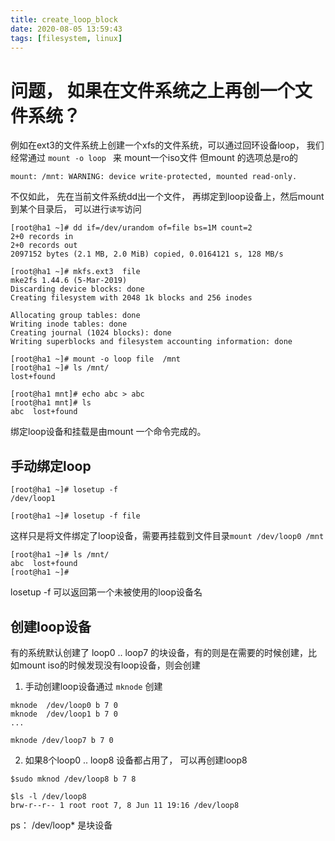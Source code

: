 ```yaml
---
title: create_loop_block
date: 2020-08-05 13:59:43
tags: [filesystem, linux]
---
```


# 问题， 如果在文件系统之上再创一个文件系统？

例如在ext3的文件系统上创建一个xfs的文件系统，可以通过回环设备loop， 我们经常通过 `mount -o loop ` 来 mount一个iso文件
但mount 的选项总是ro的

```
mount: /mnt: WARNING: device write-protected, mounted read-only.
```


不仅如此， 先在当前文件系统dd出一个文件， 再绑定到loop设备上，然后mount 到某个目录后， 可以进行`读写`访问

```
[root@ha1 ~]# dd if=/dev/urandom of=file bs=1M count=2
2+0 records in
2+0 records out
2097152 bytes (2.1 MB, 2.0 MiB) copied, 0.0164121 s, 128 MB/s

[root@ha1 ~]# mkfs.ext3  file 
mke2fs 1.44.6 (5-Mar-2019)
Discarding device blocks: done                            
Creating filesystem with 2048 1k blocks and 256 inodes

Allocating group tables: done                            
Writing inode tables: done                            
Creating journal (1024 blocks): done
Writing superblocks and filesystem accounting information: done

[root@ha1 ~]# mount -o loop file  /mnt
[root@ha1 ~]# ls /mnt/
lost+found

[root@ha1 mnt]# echo abc > abc
[root@ha1 mnt]# ls
abc  lost+found

```
绑定loop设备和挂载是由mount 一个命令完成的。

## 手动绑定loop 

```
[root@ha1 ~]# losetup -f
/dev/loop1

[root@ha1 ~]# losetup -f file 
```
这样只是将文件绑定了loop设备，需要再挂载到文件目录`mount /dev/loop0 /mnt`

```
[root@ha1 ~]# ls /mnt/
abc  lost+found
[root@ha1 ~]# 

```

losetup -f 可以返回第一个未被使用的loop设备名

## 创建loop设备

有的系统默认创建了 loop0 .. loop7 的块设备，有的则是在需要的时候创建，比如mount iso的时候发现没有loop设备，则会创建

1. 手动创建loop设备通过 `mknode` 创建

```
mknode  /dev/loop0 b 7 0
mknode  /dev/loop1 b 7 0
...

mknode /dev/loop7 b 7 0
```

2. 如果8个loop0 .. loop8 设备都占用了， 可以再创建loop8

```
$sudo mknod /dev/loop8 b 7 8 

$ls -l /dev/loop8
brw-r--r-- 1 root root 7, 8 Jun 11 19:16 /dev/loop8

```
ps： /dev/loop* 是块设备

